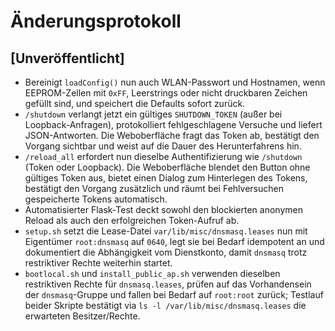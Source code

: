 # Änderungsprotokoll

## [Unveröffentlicht]
- Bereinigt `loadConfig()` nun auch WLAN-Passwort und Hostnamen, wenn EEPROM-Zellen mit `0xFF`, Leerstrings oder nicht druckbaren Zeichen gefüllt sind, und speichert die Defaults sofort zurück.
- `/shutdown` verlangt jetzt ein gültiges `SHUTDOWN_TOKEN` (außer bei Loopback-Anfragen), protokolliert fehlgeschlagene Versuche
  und liefert JSON-Antworten. Die Weboberfläche fragt das Token ab, bestätigt den Vorgang sichtbar und weist auf die Dauer des
  Herunterfahrens hin.
- `/reload_all` erfordert nun dieselbe Authentifizierung wie `/shutdown` (Token oder Loopback). Die Weboberfläche blendet den
  Button ohne gültiges Token aus, bietet einen Dialog zum Hinterlegen des Tokens, bestätigt den Vorgang zusätzlich und räumt
  bei Fehlversuchen gespeicherte Tokens automatisch.
- Automatisierter Flask-Test deckt sowohl den blockierten anonymen Reload als auch den erfolgreichen Token-Aufruf ab.
- `setup.sh` setzt die Lease-Datei `var/lib/misc/dnsmasq.leases` nun mit Eigentümer `root:dnsmasq` auf `0640`, legt sie bei
  Bedarf idempotent an und dokumentiert die Abhängigkeit vom Dienstkonto, damit `dnsmasq` trotz restriktiver Rechte weiterhin
  startet.
- `bootlocal.sh` und `install_public_ap.sh` verwenden dieselben restriktiven Rechte für `dnsmasq.leases`, prüfen auf das
  Vorhandensein der `dnsmasq`-Gruppe und fallen bei Bedarf auf `root:root` zurück; Testlauf beider Skripte bestätigt via
  `ls -l /var/lib/misc/dnsmasq.leases` die erwarteten Besitzer/Rechte.

